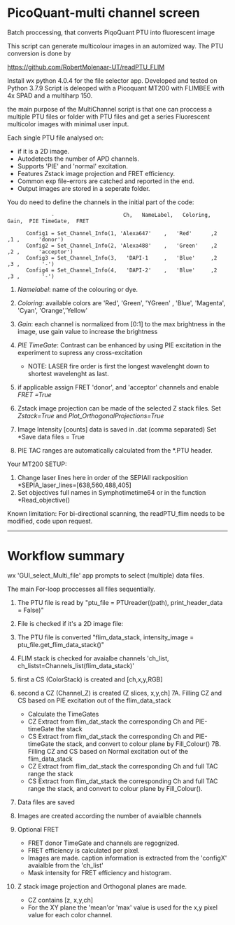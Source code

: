 # PicoQuant-multi channel screen
Batch proccessing, that converts PiqoQuant PTU into fluorescent image

This script can generate multicolour images in an automized way.
The PTU conversion is done by

https://github.com/RobertMolenaar-UT/readPTU_FLIM

Install wx python 4.0.4 for the file selector app.
Developed and tested on Python 3.7.9
Script is deleoped with a Picoquant MT200 with FLIMBEE with 4x SPAD and a multiharp 150.

the main purpose of the MultiChannel script is that one can proccess a multiple PTU files or folder with PTU files and get a series Fluorescent multicolor images with minimal user input.

Each single PTU file analysed on:  
- if it is a 2D  image.
- Autodetects the number of APD channels. 
- Supports 'PIE' and 'normal' excitation.
- Features Zstack image projection and FRET efficiency.
- Common exp file-errors are catched and reported in the end.
- Output images are stored in a seperate folder.

You do need to define the channels in the initial part of the code:

                  -                      Ch,   NameLabel,   Coloring,    Gain,  PIE TimeGate,  FRET
		  
		  Config1 = Set_Channel_Info(1, 'Alexa647'    ,   'Red'      ,2        ,1 ,      'donor')
		  Config2 = Set_Channel_Info(2, 'Alexa488'    ,   'Green'    ,2        ,2 ,      'acceptor')
		  Config3 = Set_Channel_Info(3,   'DAPI-1     ,   'Blue'     ,2        ,3 ,       '-')
		  Config4 = Set_Channel_Info(4,   'DAPI-2'    ,   'Blue'     ,2        ,3 ,       '-')
		  

1. *Namelabel*: name of the colouring or dye.
2. *Coloring*: 	available colors are 'Red', 'Green', 'YGreen' , 'Blue', 'Magenta', 'Cyan', 'Orange','Yellow'
3. *Gain*: 	each channel is normalized from [0:1] to the max brightness in the image, use gain value to increase the brightness
4. *PIE TimeGate*: Contrast can be enhanced by using PIE excitation in the experiment to supress any cross-excitation 
	- NOTE: LASER fire order is first the longest wavelenght down to shortest wavelenght as last.
5. if applicable assign FRET 'donor', and 'acceptor' channels and enable *FRET =True*

6. Zstack image projection can be made of the selected Z stack files. Set *Zstack=True* and *Plot_OrthogonalProjections=True*
7. Image Intensity [counts] data is saved in .dat (comma separated) Set *Save data files = True
8. PIE TAC ranges are automatically calculated from the *.PTU header.

Your MT200 SETUP:

1.  Change laser lines here in order of the SEPIAII rackposition *SEPIA_laser_lines=[638,560,488,405]
2.  Set objectives full names in Symphotimetime64 or in the function *Read_objective()

Known limitation: For bi-directional scanning, the readPTU_flim needs to be modified, code upon request.



-----------------------------------


# Workflow summary
 
wx 'GUI_select_Multi_file' app prompts to select (multiple) data files. 

The main For-loop proccesses all files sequentially.

1. The PTU file is read by "ptu_file  = PTUreader((path), print_header_data = False)"
2. File is checked if it's a 2D image file:
3. The PTU file is converted "flim_data_stack, intensity_image = ptu_file.get_flim_data_stack()"
4. FLIM stack is checked for avaialbe channels 'ch_list, ch_listst=Channels_list(flim_data_stack)'
5. first a CS (ColorStack) is created and [ch,x,y,RGB] 
6. second a CZ (Channel_Z) is created (Z slices, x,y,ch]
7A. Filling CZ and CS based on PIE excitation out of the flim_data_stack
	- Calculate the TimeGates
	- CZ Extract from flim_dat_stack the corresponding Ch and PIE-timeGate the stack
	- CS Extract from flim_dat_stack the corresponding Ch and PIE-timeGate the stack, and convert to colour plane by Fill_Colour()
7B. Filling CZ and CS based on Normal excitation out of the flim_data_stack
	- CZ Extract from flim_dat_stack the corresponding Ch and full TAC range the stack
	- CS Extract from flim_dat_stack the corresponding Ch and full TAC range the stack, and convert to colour plane by Fill_Colour(). 

8. Data files are saved
9. Images are created according the number of avaialble channels
10. Optional FRET 
	- FRET donor TimeGate and channels are regognized.
	- FRET efficiency is calculated per pixel.
	- Images are made. caption information is extracted from the 'configX' avaialble from the 'ch_list'
	- Mask intensity for FRET efficiency and histogram.
11. Z stack image projection and Orthogonal planes are made.
	- CZ contains [z, x,y,ch] 
	- For the XY plane the 'mean'or 'max' value is used for the x,y pixel value for each color channel.



